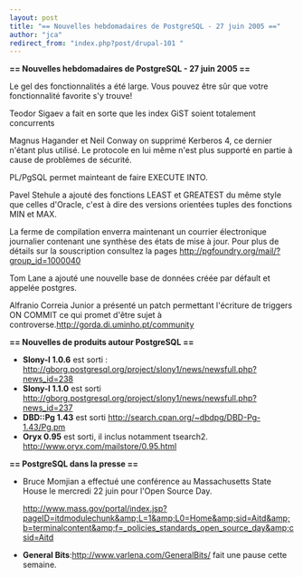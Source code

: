 ```yaml
---
layout: post
title: "== Nouvelles hebdomadaires de PostgreSQL - 27 juin 2005 =="
author: "jca"
redirect_from: "index.php?post/drupal-101 "
---
```



<p><strong>== Nouvelles hebdomadaires de PostgreSQL - 27 juin 2005 ==</strong></p>

<p>Le gel des fonctionnalités a été large. Vous pouvez être sûr que votre fonctionnalité favorite s'y trouve!

</p>

<p>Teodor Sigaev a fait en sorte que les index GiST soient totalement concurrents</p>

<p> Magnus Hagander et Neil Conway on supprimé Kerberos 4, ce dernier n'étant plus utilisé. Le protocole en lui même n'est plus supporté en partie à cause de problèmes de sécurité.</p>

<!--more-->


PL/PgSQL permet mainteant de faire EXECUTE INTO.

<p>

Pavel Stehule a ajouté des fonctions LEAST et GREATEST du même style que celles d'Oracle, c'est à dire des versions orientées tuples des fonctions MIN et MAX.

</p>

<p>

La ferme de compilation enverra maintenant un courrier électronique journalier contenant une synthèse des états de mise à jour. Pour plus de détails sur la souscription consultez la pages <a href="http://pgfoundry.org/mail/?group_id=1000040">http://pgfoundry.org/mail/?group_id=1000040</a>

</p>

<p>

Tom Lane a ajouté une nouvelle base de données créée par défault et appelée postgres.

</p>

<p>

Alfranio Correia Junior a présenté un patch permettant l'écriture de triggers ON COMMIT ce qui promet d'être sujet à controverse.<a href="http://gorda.di.uminho.pt/community">http://gorda.di.uminho.pt/community</a>

</p>

<p><strong>== Nouvelles de produits autour PostgreSQL ==</strong></p>

<ul>

<li><strong>Slony-I 1.0.6</strong> est sorti : <a href="http://gborg.postgresql.org/project/slony1/news/newsfull.php?news_id=238">http://gborg.postgresql.org/project/slony1/news/newsfull.php?news_id=238</a></li>

<li><strong>Slony-I 1.1.0</strong> est sorti <a href="http://gborg.postgresql.org/project/slony1/news/newsfull.php?news_id=237">http://gborg.postgresql.org/project/slony1/news/newsfull.php?news_id=237</a></li>

<li><strong>DBD::Pg 1.43</strong> est sorti <a href="http://search.cpan.org/%7Edbdpg/DBD-Pg-1.43/Pg.pm">http://search.cpan.org/~dbdpg/DBD-Pg-1.43/Pg.pm</a></li>

<li><strong>Oryx 0.95</strong> est sorti, il inclus notamment tsearch2. <a href="http://www.oryx.com/mailstore/0.95.html">http://www.oryx.com/mailstore/0.95.html</a></li>

</ul>

<p><strong>== PostgreSQL dans la presse ==</strong></p>

<ul>

<li>Bruce Momjian a effectué une conférence au Massachusetts State House le mercredi 22 juin  pour l'Open Source Day.

<a href="http://www.mass.gov/portal/index.jsp?pageID=itdmodulechunk&amp;L=1&amp;L0=Home&amp;sid=Aitd&amp;b=terminalcontent&amp;f=_policies_standards_open_source_day&amp;csid=Aitd">http://www.mass.gov/portal/index.jsp?pageID=itdmodulechunk&amp;L=1&amp;L0=Home&amp;sid=Aitd&amp;b=terminalcontent&amp;f=_policies_standards_open_source_day&amp;csid=Aitd</a>

</li>

<li><strong>General Bits</strong>:<a href="http://www.varlena.com/GeneralBits/">http://www.varlena.com/GeneralBits/</a> fait une pause cette semaine.

</li>

</ul>